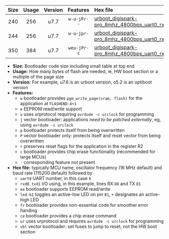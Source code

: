 |Size|Usage|Version|Features|Hex file|
|:-:|:-:|:-:|:-:|:--|
|240|256|u7.7|`w-u-jPr--`|[urboot_digispark-pro_8mhz_4800bps_uart0_rxa0_txa1_led+b1_ur_vbl.hex](https://raw.githubusercontent.com/stefanrueger/urboot.hex/main/boards/digispark-pro/fcpu_8mhz/4800_bps/urboot_digispark-pro_8mhz_4800bps_uart0_rxa0_txa1_led+b1_ur_vbl.hex)|
|244|256|u7.7|`w-u-jpr--`|[urboot_digispark-pro_8mhz_4800bps_uart0_rxa0_txa1_led+b1_fr_ur_vbl.hex](https://raw.githubusercontent.com/stefanrueger/urboot.hex/main/boards/digispark-pro/fcpu_8mhz/4800_bps/urboot_digispark-pro_8mhz_4800bps_uart0_rxa0_txa1_led+b1_fr_ur_vbl.hex)|
|350|384|u7.7|`weu-jPr-c`|[urboot_digispark-pro_8mhz_4800bps_uart0_rxa0_txa1_ee_led+b1_fr_ce_ur_vbl.hex](https://raw.githubusercontent.com/stefanrueger/urboot.hex/main/boards/digispark-pro/fcpu_8mhz/4800_bps/urboot_digispark-pro_8mhz_4800bps_uart0_rxa0_txa1_ee_led+b1_fr_ce_ur_vbl.hex)|

- **Size:** Bootloader code size including small table at top end
- **Usage:** How many bytes of flash are needed, ie, HW boot section or a multiple of the page size
- **Version:** For example, u7.6 is an urboot version, o5.2 is an optiboot version
- **Features:**
  + `w` bootloader provides `pgm_write_page(sram, flash)` for the application at `FLASHEND-4+1`
  + `e` EEPROM read/write support
  + `u` uses urprotocol requiring `avrdude -c urclock` for programming
  + `j` vector bootloader: applications *need to be patched externally*, eg, using `avrdude -c urclock`
  + `p` bootloader protects itself from being overwritten
  + `P` vector bootloader only: protects itself and reset vector from being overwritten
  + `r` preserves reset flags for the application in the register R2
  + `c` bootloader provides chip erase functionality (recommended for large MCUs)
  + `-` corresponding feature not present
- **Hex file:** typically MCU name, oscillator frequency (16 MHz default) and baud rate (115200 default) followed by
  + `uart0` UART number, in this case `0`
  + `rxd0 txd1` I/O using, in this example, lines RX `D0` and TX `D1`
  + `ee` bootloader supports EEPROM read/write
  + `led-b1` toggles an active-low LED on pin `B1`, `+` designates an active-high LED
  + `fr` bootloader provides non-essential code for smoother error handing
  + `ce` bootloader provides a chip erase command
  + `ur` uses urprotocol and requires `avrdude -c urclock` for programming
  + `vbl` vector bootloader: set fuses to jump to reset, not the HW boot section
